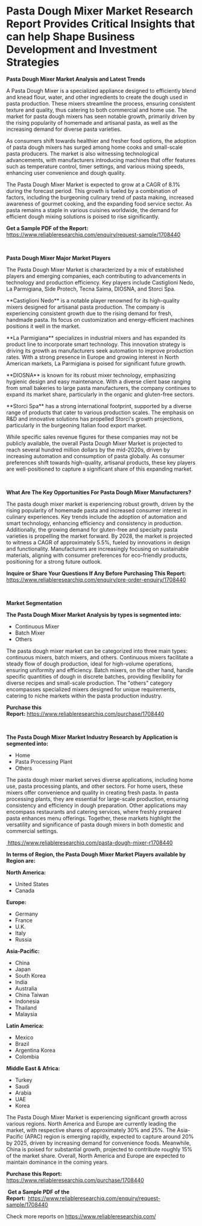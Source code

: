 <p><h1>Pasta Dough Mixer Market Research Report Provides Critical Insights that can help Shape Business Development and Investment Strategies</h1></p><p><strong>Pasta Dough Mixer Market Analysis and Latest Trends</strong></p>
<p><p>A Pasta Dough Mixer is a specialized appliance designed to efficiently blend and knead flour, water, and other ingredients to create the dough used in pasta production. These mixers streamline the process, ensuring consistent texture and quality, thus catering to both commercial and home use. The market for pasta dough mixers has seen notable growth, primarily driven by the rising popularity of homemade and artisanal pasta, as well as the increasing demand for diverse pasta varieties.</p><p>As consumers shift towards healthier and fresher food options, the adoption of pasta dough mixers has surged among home cooks and small-scale pasta producers. The market is also witnessing technological advancements, with manufacturers introducing machines that offer features such as temperature control, timer settings, and various mixing speeds, enhancing user convenience and dough quality.</p><p>The Pasta Dough Mixer Market is expected to grow at a CAGR of 8.1% during the forecast period. This growth is fueled by a combination of factors, including the burgeoning culinary trend of pasta making, increased awareness of gourmet cooking, and the expanding food service sector. As pasta remains a staple in various cuisines worldwide, the demand for efficient dough mixing solutions is poised to rise significantly.</p></p>
<p><strong>Get a Sample PDF of the Report:&nbsp;</strong> <a href="https://www.reliableresearchiq.com/enquiry/request-sample/1708440?utm_campaign=104&utm_medium=2&utm_source=Github&utm_content=ia&utm_term=10012025&utm_id=pasta-dough-mixer">https://www.reliableresearchiq.com/enquiry/request-sample/1708440</a></p>
<p>&nbsp;</p>
<p><strong>Pasta Dough Mixer Major Market Players</strong></p>
<p><p>The Pasta Dough Mixer Market is characterized by a mix of established players and emerging companies, each contributing to advancements in technology and production efficiency. Key players include Castiglioni Nedo, La Parmigiana, Side Protech, Tecna Saima, DIOSNA, and Storci Spa.</p><p>**Castiglioni Nedo** is a notable player renowned for its high-quality mixers designed for artisanal pasta production. The company is experiencing consistent growth due to the rising demand for fresh, handmade pasta. Its focus on customization and energy-efficient machines positions it well in the market.</p><p>**La Parmigiana** specializes in industrial mixers and has expanded its product line to incorporate smart technology. This innovation strategy is driving its growth as manufacturers seek automation to improve production rates. With a strong presence in Europe and growing interest in North American markets, La Parmigiana is poised for significant future growth.</p><p>**DIOSNA** is known for its robust mixer technology, emphasizing hygienic design and easy maintenance. With a diverse client base ranging from small bakeries to large pasta manufacturers, the company continues to expand its market share, particularly in the organic and gluten-free sectors. </p><p>**Storci Spa** has a strong international footprint, supported by a diverse range of products that cater to various production scales. The emphasis on R&D and innovative solutions has propelled Storci's growth projections, particularly in the burgeoning Italian food export market.</p><p>While specific sales revenue figures for these companies may not be publicly available, the overall Pasta Dough Mixer Market is projected to reach several hundred million dollars by the mid-2020s, driven by increasing automation and consumption of pasta globally. As consumer preferences shift towards high-quality, artisanal products, these key players are well-positioned to capture a significant share of this expanding market.</p></p>
<p>&nbsp;</p>
<p><strong>What Are The Key Opportunities For Pasta Dough Mixer Manufacturers?</strong></p>
<p><p>The pasta dough mixer market is experiencing robust growth, driven by the rising popularity of homemade pasta and increased consumer interest in culinary experiences. Key trends include the adoption of automation and smart technology, enhancing efficiency and consistency in production. Additionally, the growing demand for gluten-free and specialty pasta varieties is propelling the market forward. By 2028, the market is projected to witness a CAGR of approximately 5.5%, fueled by innovations in design and functionality. Manufacturers are increasingly focusing on sustainable materials, aligning with consumer preferences for eco-friendly products, positioning for a strong future outlook.</p></p>
<p><strong>Inquire or Share Your Questions If Any Before Purchasing This Report:</strong> <a href="https://www.reliableresearchiq.com/enquiry/pre-order-enquiry/1708440?utm_campaign=104&utm_medium=2&utm_source=Github&utm_content=ia&utm_term=10012025&utm_id=pasta-dough-mixer">https://www.reliableresearchiq.com/enquiry/pre-order-enquiry/1708440</a></p>
<p>&nbsp;</p>
<p><strong>Market Segmentation</strong></p>
<p><strong>The Pasta Dough Mixer Market Analysis by types is segmented into:</strong></p>
<p><ul><li>Continuous Mixer</li><li>Batch Mixer</li><li>Others</li></ul></p>
<p><p>The pasta dough mixer market can be categorized into three main types: continuous mixers, batch mixers, and others. Continuous mixers facilitate a steady flow of dough production, ideal for high-volume operations, ensuring uniformity and efficiency. Batch mixers, on the other hand, handle specific quantities of dough in discrete batches, providing flexibility for diverse recipes and small-scale production. The "others" category encompasses specialized mixers designed for unique requirements, catering to niche markets within the pasta production industry.</p></p>
<p><strong>Purchase this Report:&nbsp;</strong><a href="https://www.reliableresearchiq.com/purchase/1708440?utm_campaign=104&utm_medium=2&utm_source=Github&utm_content=ia&utm_term=10012025&utm_id=pasta-dough-mixer">https://www.reliableresearchiq.com/purchase/1708440</a></p>
<p>&nbsp;</p>
<p><strong>The Pasta Dough Mixer Market Industry Research by Application is segmented into:</strong></p>
<p><ul><li>Home</li><li>Pasta Processing Plant</li><li>Others</li></ul></p>
<p><p>The pasta dough mixer market serves diverse applications, including home use, pasta processing plants, and other sectors. For home users, these mixers offer convenience and quality in creating fresh pasta. In pasta processing plants, they are essential for large-scale production, ensuring consistency and efficiency in dough preparation. Other applications may encompass restaurants and catering services, where freshly prepared pasta enhances menu offerings. Together, these markets highlight the versatility and significance of pasta dough mixers in both domestic and commercial settings.</p></p>
<p><a href="https://www.reliableresearchiq.com/pasta-dough-mixer-r1708440?utm_campaign=104&utm_medium=2&utm_source=Github&utm_content=ia&utm_term=10012025&utm_id=pasta-dough-mixer">&nbsp;https://www.reliableresearchiq.com/pasta-dough-mixer-r1708440</a></p>
<p><strong>In terms of Region, the Pasta Dough Mixer Market Players available by Region are:</strong></p>
<p>
    <p> <strong> North America: </strong>
        <ul>
            <li>United States</li>
            <li>Canada</li>
        </ul>
        </p> 
    <p> <strong> Europe: </strong>
        <ul>
            <li>Germany</li>
            <li>France</li>
            <li>U.K.</li>
            <li>Italy</li>
            <li>Russia</li>
        </ul>
        </p> 
    <p> <strong> Asia-Pacific: </strong>
        <ul>
            <li>China</li>
            <li>Japan</li>
            <li>South Korea</li>
            <li>India</li>
            <li>Australia</li>
            <li>China Taiwan</li>
            <li>Indonesia</li>
            <li>Thailand</li>
            <li>Malaysia</li>
        </ul>
        </p> 
    <p> <strong> Latin America: </strong>
        <ul>
            <li>Mexico</li>
            <li>Brazil</li>
            <li>Argentina Korea</li>
            <li>Colombia</li>
        </ul>
        </p> 
    <p> <strong> Middle East & Africa: </strong>
        <ul>
            <li>Turkey</li>
            <li>Saudi</li>
            <li>Arabia</li>
            <li>UAE</li>
            <li>Korea</li>
        </ul>
    </p>
    </p>
<p><p>The Pasta Dough Mixer Market is experiencing significant growth across various regions. North America and Europe are currently leading the market, with respective shares of approximately 30% and 25%. The Asia-Pacific (APAC) region is emerging rapidly, expected to capture around 20% by 2025, driven by increasing demand for convenience foods. Meanwhile, China is poised for substantial growth, projected to contribute roughly 15% of the market share. Overall, North America and Europe are expected to maintain dominance in the coming years.</p></p>
<p><strong>Purchase this Report: </strong><a href="https://www.reliableresearchiq.com/purchase/1708440?utm_campaign=104&utm_medium=2&utm_source=Github&utm_content=ia&utm_term=10012025&utm_id=pasta-dough-mixer">https://www.reliableresearchiq.com/purchase/1708440</a></p>
<p>&nbsp;<strong>Get a Sample PDF of the Report:&nbsp;&nbsp;</strong><a href="https://www.reliableresearchiq.com/enquiry/request-sample/1708440?utm_campaign=104&utm_medium=2&utm_source=Github&utm_content=ia&utm_term=10012025&utm_id=pasta-dough-mixer">https://www.reliableresearchiq.com/enquiry/request-sample/1708440</a></p>
<p><strong></strong></p>
<p>Check more reports on <a href="https://www.reliableresearchiq.com/?utm_campaign=104&utm_medium=2&utm_source=Github&utm_content=ia&utm_term=10012025&utm_id=pasta-dough-mixer">https://www.reliableresearchiq.com/</a></p>